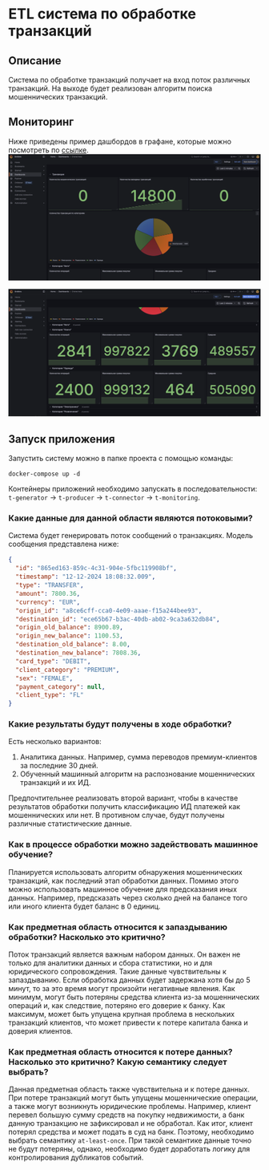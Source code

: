 # ETL система по обработке транзакций

## Описание
Система по обработке транзакций получает на вход поток различных транзакций. На выходе будет реализован 
алгоритм поиска мошеннических транзакций.

## Мониторинг

Ниже приведены пример дашбордов в графане, которые можно посмотреть по [ссылке](http://localhost:3001).
![image-1](/images/1.png)

![image-2](/images/2.png)

## Запуск приложения
Запустить систему можно в папке проекта с помощью команды:
```shell
docker-compose up -d
```
Контейнеры приложений необходимо запускать в последовательности: 
`t-generator` -> `t-producer` -> `t-connector` -> `t-monitoring`.

### Какие данные для данной области являются потоковыми?

Система будет генерировать поток сообщений о транзакциях. Модель сообщения представлена ниже:
```json
{
  "id": "865ed163-859c-4c31-904e-5fbc119908bf",
  "timestamp": "12-12-2024 18:08:32.009",
  "type": "TRANSFER",
  "amount": 7800.36,
  "currency": "EUR",
  "origin_id": "a8ce6cff-cca0-4e09-aaae-f15a244bee93",
  "destination_id": "ece65b67-b3ac-40db-ab02-9ca3a632db84",
  "origin_old_balance": 8900.89,
  "origin_new_balance": 1100.53,
  "destination_old_balance": 8.00,
  "destination_new_balance": 7808.36,
  "card_type": "DEBIT",
  "client_category": "PREMIUM",
  "sex": "FEMALE",
  "payment_category": null,
  "client_type": "FL"
}
```

### Какие результаты будут получены в ходе обработки?
Есть несколько вариантов:
1) Аналитика данных. Например, сумма переводов премиум-клиентов за последние 30 дней.
2) Обученный машинный алгоритм на распознование мошеннических транзакций и их ИД.

Предпочтительнее реализовать второй вариант, чтобы в качестве результатов обработки получить классификацию ИД 
платежей как мошеннических или нет. В противном случае, будут получены различные статистические данные.

### Как в процессе обработки можно задействовать машинное обучение?
Планируется использовать алгоритм обнаружения мошеннических транзакций, как последний этап обработки данных. 
Помимо этого можно использовать машинное обучение для предсказания иных данных. Например, предсказать через 
сколько дней на балансе того или иного клиента будет баланс в 0 единиц.

### Как предметная область относится к запаздыванию обработки? Насколько это критично?
Поток транзакций является важным набором данных. Он важен не только для аналитики данных и сбора статистики, но и
для юридического сопровождения. Такие данные чувствительны к запаздыванию. Если обработка данных будет задержана
хотя бы до 5 минут, то за это время могут произойти негативные явления. Как минимум, могут быть потеряны
средства клиента из-за мошеннических операций и, как следствие, потеряно его доверие к банку. Как максимум, 
может быть упущена крупная проблема в нескольких транзакций клиентов, что может привести к потере капитала банка и
доверия клиентов.

### Как предметная область относится к потере данных? Насколько это критично? Какую семантику следует выбрать?
Данная предметная область также чувствительна и к потере данных. При потере транзакций могут быть упущены
мошеннические операции, а также могут возникнуть юридические проблемы. Например, клиент перевел большую сумму
средств на покупку недвижимости, а банк данную транзакцию не зафиксировал и не обработал. Как итог, клиент 
потерял средства и может подать в суд на банк. Поэтому, необходимо выбрать семантику `at-least-once`. При такой
семантике данные точно не будут потеряны, однако, необходимо будет доработать логику для контролирования дубликатов
событий.
